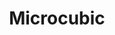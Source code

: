 ---
title: "Microcubic"
draft: false
identifier: "microcubic"
description : "microcubic"
menu:
  main:
    identifier: 'pulsera.microcubic'
    parent: 'pulseras'
    weight: 20
---